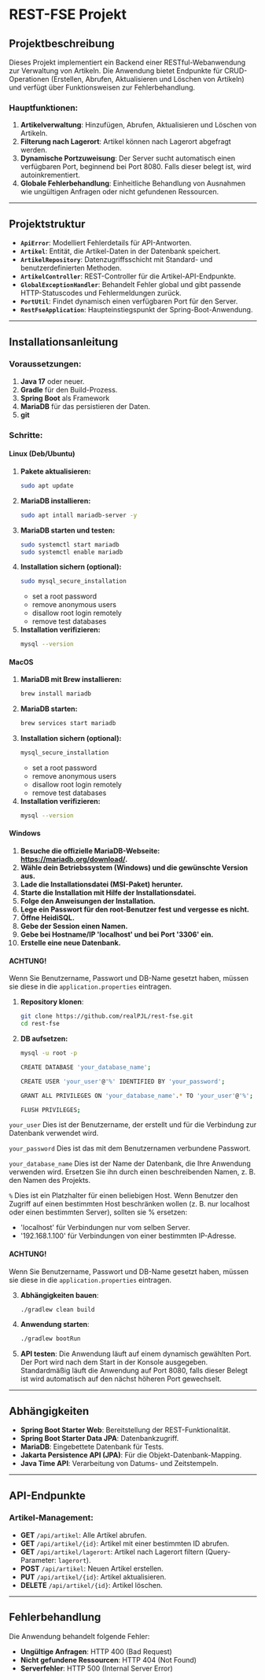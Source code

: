 
# REST-FSE Projekt

## Projektbeschreibung

Dieses Projekt implementiert ein Backend einer RESTful-Webanwendung zur Verwaltung von Artikeln. Die Anwendung bietet Endpunkte für CRUD-Operationen (Erstellen, Abrufen, Aktualisieren und Löschen von Artikeln) und verfügt über Funktionsweisen zur Fehlerbehandlung.

### Hauptfunktionen:
1. **Artikelverwaltung**: Hinzufügen, Abrufen, Aktualisieren und Löschen von Artikeln.
2. **Filterung nach Lagerort**: Artikel können nach Lagerort abgefragt werden.
3. **Dynamische Portzuweisung**: Der Server sucht automatisch einen verfügbaren Port, beginnend bei Port 8080. Falls dieser belegt ist, wird autoinkrementiert.
4. **Globale Fehlerbehandlung**: Einheitliche Behandlung von Ausnahmen wie ungültigen Anfragen oder nicht gefundenen Ressourcen.

---

## Projektstruktur

- **`ApiError`**: Modelliert Fehlerdetails für API-Antworten.
- **`Artikel`**: Entität, die Artikel-Daten in der Datenbank speichert.
- **`ArtikelRepository`**: Datenzugriffsschicht mit Standard- und benutzerdefinierten Methoden.
- **`ArtikelController`**: REST-Controller für die Artikel-API-Endpunkte.
- **`GlobalExceptionHandler`**: Behandelt Fehler global und gibt passende HTTP-Statuscodes und Fehlermeldungen zurück.
- **`PortUtil`**: Findet dynamisch einen verfügbaren Port für den Server.
- **`RestFseApplication`**: Haupteinstiegspunkt der Spring-Boot-Anwendung.

---

## Installationsanleitung

### Voraussetzungen:
1. **Java 17** oder neuer.
2. **Gradle** für den Build-Prozess.
3. **Spring Boot** als Framework
4. **MariaDB** für das persistieren der Daten.
5. **git**

### Schritte:
#### Linux (Deb/Ubuntu)
1. **Pakete aktualisieren:**
   ```bash
   sudo apt update
   ```
2. **MariaDB installieren:**
   ```bash
   sudo apt intall mariadb-server -y
   ```
3. **MariaDB starten und testen:**
   ```bash
   sudo systemctl start mariadb
   sudo systemctl enable mariadb
   ```
4. **Installation sichern (optional):**
   ```bash
   sudo mysql_secure_installation
   ```
   - set a root password
   - remove anonymous users
   - disallow root login remotely
   - remove test databases
5. **Installation verifizieren:**
   ```bash
   mysql --version
   ```

#### MacOS
1. **MariaDB mit Brew installieren:**
   ```bash
   brew install mariadb
   ```
2. **MariaDB starten:**
   ```bash
   brew services start mariadb
   ```
3. **Installation sichern (optional):**
   ```bash
   mysql_secure_installation
   ```
   - set a root password
   - remove anonymous users
   - disallow root login remotely
   - remove test databases
4. **Installation verifizieren:**
   ```bash
   mysql --version
   ```

#### Windows
1. **Besuche die offizielle MariaDB-Webseite: https://mariadb.org/download/.**
2. **Wähle dein Betriebssystem (Windows) und die gewünschte Version aus.**
3. **Lade die Installationsdatei (MSI-Paket) herunter.**
4. **Starte die Installation mit Hilfe der Installationsdatei.**
5. **Folge den Anweisungen der Installation.**
6. **Lege ein Passwort für den root-Benutzer fest und vergesse es nicht.**
7. **Öffne HeidiSQL.**
8. **Gebe der Session einen Namen.**
9. **Gebe bei Hostname/IP 'localhost' und bei Port '3306' ein.**
10. **Erstelle eine neue Datenbank.**

#### **ACHTUNG!**
Wenn Sie Benutzername, Passwort und DB-Name gesetzt haben, müssen sie diese in die ```application.properties``` eintragen.

1. **Repository klonen**:
   ```bash
   git clone https://github.com/realPJL/rest-fse.git
   cd rest-fse
   ```
2. **DB aufsetzen:**
   ```bash
   mysql -u root -p
   ```

   ```bash
   CREATE DATABASE 'your_database_name';
   ```

   ```bash
   CREATE USER 'your_user'@'%' IDENTIFIED BY 'your_password';
   ```

   ```bash
   GRANT ALL PRIVILEGES ON 'your_database_name'.* TO 'your_user'@'%';
   ```

   ```bash
   FLUSH PRIVILEGES;
   ```
```your_user``` 
Dies ist der Benutzername, der erstellt und für die Verbindung zur Datenbank verwendet wird.

```your_password``` 
Dies ist das mit dem Benutzernamen verbundene Passwort.


```your_database_name```
Dies ist der Name der Datenbank, die Ihre Anwendung verwenden wird.
Ersetzen Sie ihn durch einen beschreibenden Namen, z. B. den Namen des Projekts.

```%```
Dies ist ein Platzhalter für einen beliebigen Host. Wenn Benutzer den Zugriff auf einen bestimmten Host beschränken wollen (z. B. nur localhost oder einen bestimmten Server), sollten sie % ersetzen:
- 'localhost' für Verbindungen nur vom selben Server.
- '192.168.1.100' für Verbindungen von einer bestimmten IP-Adresse.

#### **ACHTUNG!**
Wenn Sie Benutzername, Passwort und DB-Name gesetzt haben, müssen sie diese in die ```application.properties``` eintragen.

3. **Abhängigkeiten bauen**:
   ```bash
   ./gradlew clean build
   ```
4. **Anwendung starten**:
   ```bash
   ./gradlew bootRun
   ```
5. **API testen**:
   Die Anwendung läuft auf einem dynamisch gewählten Port. Der Port wird nach dem Start in der Konsole ausgegeben. Standardmäßig läuft die Anwendung auf Port 8080, falls dieser Belegt ist wird automatisch auf den nächst höheren Port gewechselt.

---

## Abhängigkeiten

- **Spring Boot Starter Web**: Bereitstellung der REST-Funktionalität.
- **Spring Boot Starter Data JPA**: Datenbankzugriff.
- **MariaDB**: Eingebettete Datenbank für Tests.
- **Jakarta Persistence API (JPA)**: Für die Objekt-Datenbank-Mapping.
- **Java Time API**: Verarbeitung von Datums- und Zeitstempeln.

---

## API-Endpunkte

### Artikel-Management:
- **GET** `/api/artikel`: Alle Artikel abrufen.
- **GET** `/api/artikel/{id}`: Artikel mit einer bestimmten ID abrufen.
- **GET** `/api/artikel/lagerort`: Artikel nach Lagerort filtern (Query-Parameter: `lagerort`).
- **POST** `/api/artikel`: Neuen Artikel erstellen.
- **PUT** `/api/artikel/{id}`: Artikel aktualisieren.
- **DELETE** `/api/artikel/{id}`: Artikel löschen.

---

## Fehlerbehandlung

Die Anwendung behandelt folgende Fehler:
- **Ungültige Anfragen**: HTTP 400 (Bad Request)
- **Nicht gefundene Ressourcen**: HTTP 404 (Not Found)
- **Serverfehler**: HTTP 500 (Internal Server Error)
